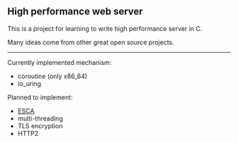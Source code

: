 ## High performance web server

This is a project for learning to write high performance server in C.

Many ideas come from other great open source projects.

---

Currently implemented mechanism:

- coroutine (only x86_64)
- io_uring


Planned to implement:

- [ESCA](https://ieeexplore.ieee.org/document/9756707)
- multi-threading
- TLS encryption
- HTTP2
